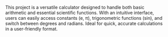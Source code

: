 This project is a versatile calculator designed to handle both basic arithmetic and essential scientific functions. With an intuitive interface, users can easily access constants (e, π), trigonometric functions (sin), and switch between degrees and radians. Ideal for quick, accurate calculations in a user-friendly format.
